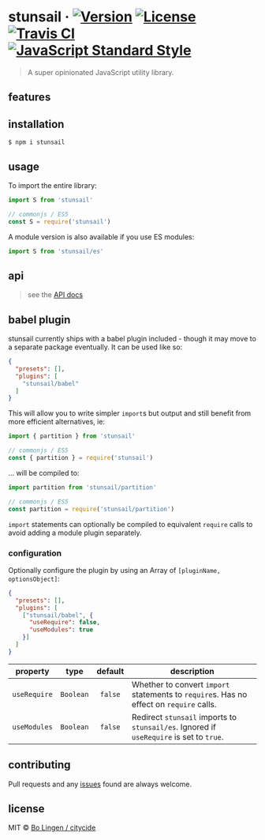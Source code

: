 # stunsail &middot; [![Version](https://img.shields.io/npm/v/stunsail.svg?style=flat-square&maxAge=3600)](https://www.npmjs.com/package/stunsail) [![License](https://img.shields.io/npm/l/stunsail.svg?style=flat-square&maxAge=3600)](https://www.npmjs.com/package/stunsail) [![Travis CI](https://img.shields.io/travis/citycide/stunsail.svg?style=flat-square&maxAge=3600)](https://travis-ci.org/citycide/stunsail) [![JavaScript Standard Style](https://img.shields.io/badge/code%20style-standard-brightgreen.svg?style=flat-square&maxAge=3600)](https://standardjs.com)

> A super opinionated JavaScript utility library.

## features

## installation

```console
$ npm i stunsail
```

## usage

To import the entire library:

```js
import S from 'stunsail'

// commonjs / ES5
const S = require('stunsail')
```

A module version is also available if you use ES modules:

```js
import S from 'stunsail/es'
```

## api

> see the [API docs](docs/api.md)

## babel plugin

stunsail currently ships with a babel plugin included - though it
may move to a separate package eventually. It can be used like so:

```json
{
  "presets": [],
  "plugins": [
    "stunsail/babel"
  ]
}
```

This will allow you to write simpler `import`s but output
and still benefit from more efficient alternatives, ie:

```js
import { partition } from 'stunsail'

// commonjs / ES5
const { partition } = require('stunsail')
```

... will be compiled to:

```js
import partition from 'stunsail/partition'

// commonjs / ES5
const partition = require('stunsail/partition')
```

`import` statements can optionally be compiled to equivalent `require`
calls to avoid adding a module plugin separately.

### configuration

Optionally configure the plugin by using an Array of
`[pluginName, optionsObject]`:

```json
{
  "presets": [],
  "plugins": [
    ["stunsail/babel", {
      "useRequire": false,
      "useModules": true
    }]
  ]
}
```

| property     | type      | default | description |
| :----------: | :-------: | :-----: | ----------- |
| `useRequire` | `Boolean` | `false` | Whether to convert `import` statements to `require`s. Has no effect on `require` calls. |
| `useModules` | `Boolean` | `false` | Redirect `stunsail` imports to `stunsail/es`. Ignored if `useRequire` is set to `true`. |

## contributing

Pull requests and any [issues](https://github.com/citycide/stunsail/issues)
found are always welcome.

## license

MIT © [Bo Lingen / citycide](https://github.com/citycide)
